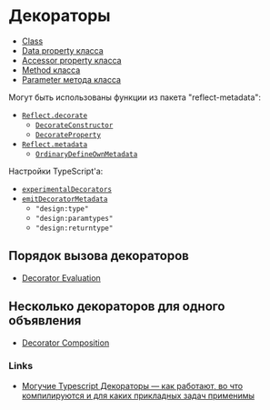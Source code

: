 # Декораторы

- [Class](./class/README.md)
- [Data property класса](./prop-data/README.md)
- [Accessor property класса](./prop-accessor/README.md)
- [Method класса](./method/README.md)
- [Parameter метода класса](./method-parameter/README.md)

Могут быть использованы функции из пакета "reflect-metadata":

- [`Reflect.decorate`](https://github.com/rbuckton/reflect-metadata/blob/3aeb98af4030be664a66f49bfd164936e0ba1825/Reflect.js#L112)
  - [`DecorateConstructor`](https://github.com/rbuckton/reflect-metadata/blob/3aeb98af4030be664a66f49bfd164936e0ba1825/Reflect.js#L538)
  - [`DecorateProperty`](https://github.com/rbuckton/reflect-metadata/blob/3aeb98af4030be664a66f49bfd164936e0ba1825/Reflect.js#L550)
- [`Reflect.metadata`](https://github.com/rbuckton/reflect-metadata/blob/3aeb98af4030be664a66f49bfd164936e0ba1825/Reflect.js#L176)
  - [`OrdinaryDefineOwnMetadata`](https://github.com/rbuckton/reflect-metadata/blob/3aeb98af4030be664a66f49bfd164936e0ba1825/Reflect.js#L619)

Настройки TypeScript'а:

- [`experimentalDecorators`](https://www.typescriptlang.org/tsconfig#experimentalDecorators)
- [`emitDecoratorMetadata`](https://www.typescriptlang.org/tsconfig#emitDecoratorMetadata)
  - `"design:type"`
  - `"design:paramtypes"`
  - `"design:returntype"`

## Порядок вызова декораторов

- [Decorator Evaluation](https://www.typescriptlang.org/docs/handbook/decorators.html#decorator-evaluation)

## Несколько декораторов для одного объявления

- [Decorator Composition](https://www.typescriptlang.org/docs/handbook/decorators.html#decorator-composition)

### Links

- [Могучие Typescript Декораторы — как работают, во что компилируются и для каких прикладных задач применимы](https://habr.com/ru/post/494668/)
